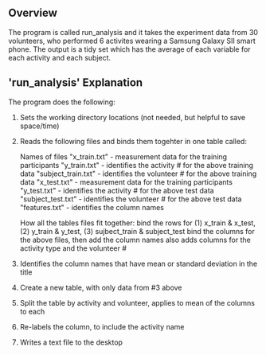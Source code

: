 ## Overview
The program is called run_analysis and it takes the experiment data from 30 volunteers, who performed 6 activites wearing a Samsung Galaxy SII smart phone.  The output is a tidy set which has the average of each variable for each activity and each subject.

## 'run_analysis' Explanation

The program does the following:

1. Sets the working directory locations (not needed, but helpful to save space/time)
2. Reads the following files and binds them togehter in one table called:

    Names of files
    "x_train.txt"         - measurement data for the training participants
    "y_train.txt"         - identifies the activity # for the above training data
    "subject_train.txt"   - identifies the volunteer # for the above training data
    "x_test.txt"          - measurement data for the training participants
    "y_test.txt"          - identifies the activity # for the above test data
    "subject_test.txt"    - identifies the volunteer # for the above test data
    "features.txt"        - identifies the column names
    
    How all the tables files fit together:
    bind the rows for (1) x_train & x_test, (2) y_train & y_test, (3) sujbect_train & subject_test
    bind the columns for the above files, then add the column names
    also adds columns for the activity type and the volunteer #
    
3. Identifies the column names that have mean or standard deviation in the title
4. Create a new table, with only data from #3 above
5. Split the table by activity and volunteer, applies to mean of the columns to each
6. Re-labels the column, to include the activity name
7. Writes a text file to the desktop

    
    
    
    
    
    
